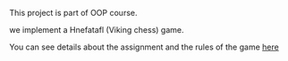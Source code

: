 This project is part of OOP course.

we implement a Hnefatafl (Viking chess) game.

You can see details about the assignment and the rules of the game [here](./Assignment_OOP_Hnefatafl.pdf)
